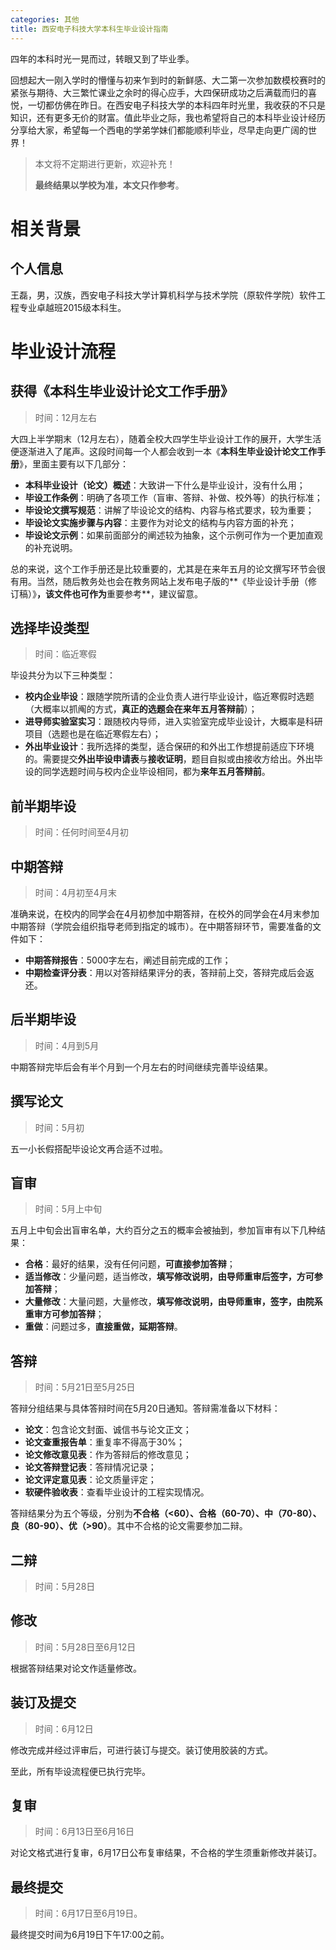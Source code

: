 ```yaml
---
categories: 其他
title: 西安电子科技大学本科生毕业设计指南
---
```


四年的本科时光一晃而过，转眼又到了毕业季。

回想起大一刚入学时的懵懂与初来乍到时的新鲜感、大二第一次参加数模校赛时的紧张与期待、大三繁忙课业之余时的得心应手，大四保研成功之后满载而归的喜悦，一切都仿佛在昨日。在西安电子科技大学的本科四年时光里，我收获的不只是知识，还有更多无价的财富。值此毕业之际，我也希望将自己的本科毕业设计经历分享给大家，希望每一个西电的学弟学妹们都能顺利毕业，尽早走向更广阔的世界！

> 本文将不定期进行更新，欢迎补充！
>
> **最终结果以学校为准，本文只作参考**。

# 相关背景

## 个人信息

王磊，男，汉族，西安电子科技大学计算机科学与技术学院（原软件学院）软件工程专业卓越班2015级本科生。

# 毕业设计流程

## 获得《本科生毕业设计论文工作手册》

> 时间：12月左右

大四上半学期末（12月左右），随着全校大四学生毕业设计工作的展开，大学生活便逐渐进入了尾声。这段时间每一个人都会收到一本《**本科生毕业设计论文工作手册**》，里面主要有以下几部分：

- **本科毕业设计（论文）概述**：大致讲一下什么是毕业设计，没有什么用；
- **毕设工作条例**：明确了各项工作（盲审、答辩、补做、校外等）的执行标准；
- **毕设论文撰写规范**：讲解了毕设论文的结构、内容与格式要求，较为重要；
- **毕设论文实施步骤与内容**：主要作为对论文的结构与内容方面的补充；
- **毕设论文示例**：如果前面部分的阐述较为抽象，这个示例可作为一个更加直观的补充说明。

总的来说，这个工作手册还是比较重要的，尤其是在来年五月的论文撰写环节会很有用。当然，随后教务处也会在教务网站上发布电子版的**《毕业设计手册（修订稿）》**，该文件也可作为**重要参考**，建议留意。

## 选择毕设类型

> 时间：临近寒假

毕设共分为以下三种类型：

- **校内企业毕设**：跟随学院所请的企业负责人进行毕业设计，临近寒假时选题（大概率以抓阄的方式，**真正的选题会在来年五月答辩前**）；
- **进导师实验室实习**：跟随校内导师，进入实验室完成毕业设计，大概率是科研项目（选题也是在临近寒假左右）；
- **外出毕业设计**：我所选择的类型，适合保研的和外出工作想提前适应下环境的。需要提交**外出毕设申请表**与**接收证明**，题目自拟或由接收方给出。外出毕设的同学选题时间与校内企业毕设相同，都为**来年五月答辩前**。

## 前半期毕设

> 时间：任何时间至4月初

## 中期答辩

> 时间：4月初至4月末

准确来说，在校内的同学会在4月初参加中期答辩，在校外的同学会在4月末参加中期答辩（学院会组织指导老师到指定的城市）。在中期答辩环节，需要准备的文件如下：

- **中期答辩报告**：5000字左右，阐述目前完成的工作；
- **中期检查评分表**：用以对答辩结果评分的表，答辩前上交，答辩完成后会返还。

## 后半期毕设

> 时间：4月到5月

中期答辩完毕后会有半个月到一个月左右的时间继续完善毕设结果。

## 撰写论文

> 时间：5月初

五一小长假搭配毕设论文再合适不过啦。

## 盲审

> 时间：5月上中旬

五月上中旬会出盲审名单，大约百分之五的概率会被抽到，参加盲审有以下几种结果：

- **合格**：最好的结果，没有任何问题，**可直接参加答辩**；
- **适当修改**：少量问题，适当修改，**填写修改说明，由导师重审后签字，方可参加答辩**；
- **大量修改**：大量问题，大量修改，**填写修改说明，由导师重审，签字，由院系重审方可参加答辩**；
- **重做**：问题过多，**直接重做，延期答辩**。

## 答辩

> 时间：5月21日至5月25日

答辩分组结果与具体答辩时间在5月20日通知。答辩需准备以下材料：

- **论文**：包含论文封面、诚信书与论文正文；
- **论文查重报告单**：重复率不得高于30%；
- **论文修改意见表**：作为答辩后的修改意见；
- **论文答辩登记表**：答辩情况记录；
- **论文评定意见表**：论文质量评定；
- **软硬件验收表**：查看毕业设计的工程实现情况。

答辩结果分为五个等级，分别为**不合格（<60）、合格（60-70）、中（70-80）、良（80-90）、优（>90）**。其中不合格的论文需要参加二辩。

## 二辩

> 时间：5月28日

## 修改

> 时间：5月28日至6月12日

根据答辩结果对论文作适量修改。

## 装订及提交

> 时间：6月12日

修改完成并经过评审后，可进行装订与提交。装订使用胶装的方式。

至此，所有毕设流程便已执行完毕。

## 复审

> 时间：6月13日至6月16日

对论文格式进行复审，6月17日公布复审结果，不合格的学生须重新修改并装订。

## 最终提交

> 时间：6月17日至6月19日。

最终提交时间为6月19日下午17:00之前。